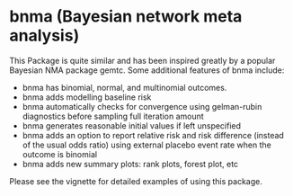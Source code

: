 
<!-- README.md is generated from README.Rmd. Please edit that file -->
bnma (Bayesian network meta analysis)
=====================================

This Package is quite similar and has been inspired greatly by a popular Bayesian NMA package gemtc. Some additional features of bnma include:

-   bnma has binomial, normal, and multinomial outcomes.
-   bnma adds modelling baseline risk
-   bnma automatically checks for convergence using gelman-rubin diagnostics before sampling full iteration amount
-   bnma generates reasonable initial values if left unspecified
-   bnma adds an option to report relative risk and risk difference (instead of the usual odds ratio) using external placebo event rate when the outcome is binomial
-   bnma adds new summary plots: rank plots, forest plot, etc

Please see the vignette for detailed examples of using this package.

